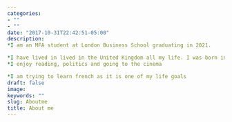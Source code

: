 ```yaml
---
categories:
- ""
- ""
date: "2017-10-31T22:42:51-05:00"
description: 
*I am an MFA student at London Business School graduating in 2021. 

*I have lived in lived in the United Kingdom all my life. I was born in Leeds, Yorkshire and I currently live in london. 
*I enjoy reading, politics and going to the cinema

*I am trying to learn french as it is one of my life goals
draft: false
image:
keywords: ""
slug: Aboutme
title: About me
---
```


